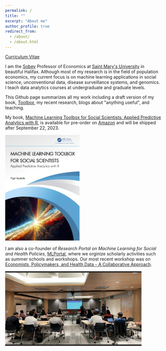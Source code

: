 ```yaml
---
permalink: /
title: ""
excerpt: "About me"
author_profile: true
redirect_from: 
  - /about/
  - /about.html
---
```


[Curriculum Vitae](http://yaydede.github.io/files/CV1024.pdf) 
  
I am the [Sobey](https://www.smu.ca/academics/sobey/sobey-professorships-and-chairs.html) Professor of Economics at [Saint Mary's University](https://smu.ca) in beautiful Halifax.  Although most of my research is in the field of population economics, my current focus is on machine learning applications in social science, unconventional data, disease surveillance systems, and genomics.  I teach data analytics courses at undergraduate and graduate levels.
  
This Github page summarizes all my work including a draft version of my book, [Toolbox](https://yaydede.github.io/Toolbox/), my recent research, blogs about "anything useful", and teaching.

My book, [Machine Learning Toolbox for Social Scientists: Applied Predictive Analytics with R](https://www.taylorfrancis.com/books/mono/10.1201/9781003381501/machine-learning-toolbox-social-scientists-yigit-aydede), is available for pre-order on [Amazon](https://www.amazon.ca/Machine-Learning-Toolbox-Social-Scientists-ebook/dp/B0CDP4HFLN/ref=sr_1_1?crid=1YA2X3E8OHAMV&keywords=yigit+aydede&qid=1691405871&sprefix=%2Caps%2C109&sr=8-1) and will be shipped after September 22, 2023.
  
<img src="/images/CRC_cover.png" width="240" height="340">  
  
I am also a co-founder of *Research Portal on Machine Learning for Social and Health Policies*, [MLPortal](https://yaydede.github.io/MLPortal/), where we orginize scholarly activities such as summer schools and workshops.  Our most recent workshop was on [Economists, Policymakers, and Health Data - A Collaborative Approach](https://yaydede.github.io/MLPortal/).

<img src="/images/Image.png"  width="440" height="240">   
